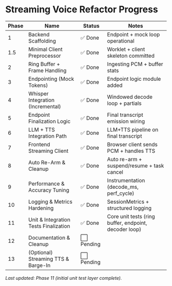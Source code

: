 # Streaming Voice Refactor Progress

| Phase | Name                                   | Status | Notes |
|-------|----------------------------------------|--------|-------|
| 1     | Backend Scaffolding                    | ✅ Done | Endpoint + mock loop operational |
| 1.5   | Minimal Client Preprocessor            | ✅ Done | Worklet + client skeleton committed |
| 2     | Ring Buffer + Frame Handling           | ✅ Done | Ingesting PCM + buffer stats |
| 3     | Endpointing (Mock Tokens)              | ✅ Done | Endpoint logic module added |
| 4     | Whisper Integration (Incremental)      | ✅ Done | Windowed decode loop + partials |
| 5     | Endpoint Finalization Logic            | ✅ Done | Final transcript emission wiring |
| 6     | LLM + TTS Integration Path             | ✅ Done | LLM+TTS pipeline on final transcript |
| 7     | Frontend Streaming Client              | ✅ Done | Browser client sends PCM + handles TTS |
| 8     | Auto Re-Arm & Cleanup                  | ✅ Done | Auto re-arm + suspend/resume + task cancel |
| 9     | Performance & Accuracy Tuning          | ✅ Done | Instrumentation (decode_ms, perf_cycle) |
| 10    | Logging & Metrics Hardening            | ✅ Done | SessionMetrics + structured logging |
| 11    | Unit & Integration Tests Finalization  | ✅ Done | Core unit tests (ring buffer, endpoint, decoder loop) |
| 12    | Documentation & Cleanup                | ⬜ Pending |  |
| 13    | (Optional) Streaming TTS & Barge-In    | ⬜ Pending |  |

_Last updated: Phase 11 (initial unit test layer complete)._ 
